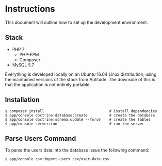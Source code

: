 # Instructions

This document will outline how to set up the development environment.

## Stack

* PHP 7
    * PHP-FPM
    * Composer
* MySQL 5.7

Everything is developed locally on an Ubuntu 16.04 Linux distribution, using
the maintained versions of the stack from Aptitude. The downside of this is that
the application is not entirely portable.

## Installation

    $ composer install                              # install dependencies
    $ app/console doctrine:database:create          # create the database
    $ app/console doctrine:schema:update --force    # create the tables
    $ app/console server:run                        # run the server

## Parse Users Command

To parse the users data into the database issue the following command:

    $ app/console csv:import-users csv/user-data.csv
